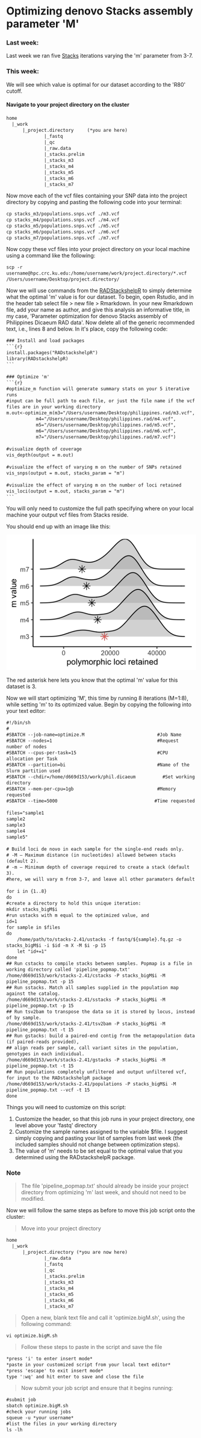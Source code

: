 # Optimizing denovo Stacks assembly parameter 'M'
### Last week:
Last week we ran five [Stacks](https://catchenlab.life.illinois.edu/stacks/) iterations varying the 'm' parameter from 3-7. 

### This week:
We will see which value is optimal for our dataset according to the 'R80' cutoff.

#### Navigate to your project directory on the cluster
```
home  
  |_work
      |_project.directory     (*you are here)
              |_fastq
              |_qc
              |_raw.data
              |_stacks.prelim
              |_stacks_m3
              |_stacks_m4
              |_stacks_m5
              |_stacks_m6
              |_stacks_m7
```

Now move each of the vcf files containing your SNP data into the project directory by copying and pasting the following code into your terminal:
```
cp stacks_m3/populations.snps.vcf ./m3.vcf
cp stacks_m4/populations.snps.vcf ./m4.vcf
cp stacks_m5/populations.snps.vcf ./m5.vcf
cp stacks_m6/populations.snps.vcf ./m6.vcf
cp stacks_m7/populations.snps.vcf ./m7.vcf
```

Now copy these vcf files into your project directory on your local machine using a command like the following:
```
scp -r username@hpc.crc.ku.edu:/home/username/work/project.directory/*.vcf /Users/username/Desktop/project.directory/
```

Now we will use commands from the [RADStackshelpR](https://github.com/DevonDeRaad/RADstackshelpR) to simply determine what the optimal 'm' value is for our dataset. To begin, open Rstudio, and in the header tab select file > new file > Rmarkdown. In your new Rmarkdown file, add your name as author, and give this analysis an informative title, in my case, 'Parameter optimization for denovo Stacks assembly of Philippines Dicaeum RAD data'. Now delete all of the generic recommended text, i.e., lines 8 and below. In it's place, copy the following code:
~~~
### Install and load packages
```{r}
install.packages("RADstackshelpR")
library(RADstackshelpR)
```

### Optimize 'm'
```{r}
#optimize_m function will generate summary stats on your 5 iterative runs
#input can be full path to each file, or just the file name if the vcf files are in your working directory
m.out<-optimize_m(m3="/Users/username/Desktop/philippines.rad/m3.vcf",
           m4="/Users/username/Desktop/philippines.rad/m4.vcf",
           m5="/Users/username/Desktop/philippines.rad/m5.vcf",
           m6="/Users/username/Desktop/philippines.rad/m6.vcf",
           m7="/Users/username/Desktop/philippines.rad/m7.vcf")
           
#visualize depth of coverage
vis_depth(output = m.out)

#visualize the effect of varying m on the number of SNPs retained
vis_snps(output = m.out, stacks_param = "m")

#visualize the effect of varying m on the number of loci retained
vis_loci(output = m.out, stacks_param = "m")
```
~~~

You will only need to customize the full path specifying where on your local machine your output vcf files from Stacks reside.

You should end up with an image like this:

![example 'm' optimization](https://github.com/DevonDeRaad/RADstackshelpR/blob/master/man/figures/unnamed-chunk-5-3.png)

The red asterisk here lets you know that the optimal 'm' value for this dataset is 3.

Now we will start optimizing 'M', this time by running 8 iterations (M=1:8), while setting 'm' to its optimized value. Begin by copying the following into your text editor:
```
#!/bin/sh
#
#SBATCH --job-name=optimize.M                           #Job Name
#SBATCH --nodes=1                                       #Request number of nodes
#SBATCH --cpus-per-task=15                              #CPU allocation per Task
#SBATCH --partition=bi                                  #Name of the Slurm partition used
#SBATCH --chdir=/home/d669d153/work/phil.dicaeum    	  #Set working directory
#SBATCH --mem-per-cpu=1gb                               #Memory requested
#SBATCH --time=5000                                    #Time requested

files="sample1
sample2
sample3
sample4
sample5"

# Build loci de novo in each sample for the single-end reads only.
# -M — Maximum distance (in nucleotides) allowed between stacks (default 2).
# -m — Minimum depth of coverage required to create a stack (default 3).
#here, we will vary m from 3-7, and leave all other paramaters default

for i in {1..8}
do
#create a directory to hold this unique iteration:
mkdir stacks_bigM$i
#run ustacks with m equal to the optimized value, and 
id=1
for sample in $files
do
    /home/path/to/stacks-2.41/ustacks -f fastq/${sample}.fq.gz -o stacks_bigM$i -i $id -m X -M $i -p 15
    let "id+=1"
done
## Run cstacks to compile stacks between samples. Popmap is a file in working directory called 'pipeline_popmap.txt'
/home/d669d153/work/stacks-2.41/cstacks -P stacks_bigM$i -M pipeline_popmap.txt -p 15
## Run sstacks. Match all samples supplied in the population map against the catalog.
/home/d669d153/work/stacks-2.41/sstacks -P stacks_bigM$i -M pipeline_popmap.txt -p 15
## Run tsv2bam to transpose the data so it is stored by locus, instead of by sample.
/home/d669d153/work/stacks-2.41/tsv2bam -P stacks_bigM$i -M pipeline_popmap.txt -t 15
## Run gstacks: build a paired-end contig from the metapopulation data (if paired-reads provided),
## align reads per sample, call variant sites in the population, genotypes in each individual.
/home/d669d153/work/stacks-2.41/gstacks -P stacks_bigM$i -M pipeline_popmap.txt -t 15
## Run populations completely unfiltered and output unfiltered vcf, for input to the RADstackshelpR package
/home/d669d153/work/stacks-2.41/populations -P stacks_bigM$i -M pipeline_popmap.txt --vcf -t 15
done
```

Things you will need to customize on this script:
1. Customize the header, so that this job runs in your project directory, one level above your 'fastq' directory
2. Customize the sample names assigned to the variable $file. I suggest simply copying and pasting your list of samples from last week (the included samples should not change between optimization steps).
3. The value of 'm' needs to be set equal to the optimal value that you determined using the RADstackshelpR package.

### Note
> The file 'pipeline_popmap.txt' should already be inside your project directory from optimizing 'm' last week, and should not need to be modified.

Now we will follow the same steps as before to move this job script onto the cluster:
> Move into your project directory
```
home
  |_work
      |_project.directory (*you are now here)
              |_raw.data
              |_fastq
              |_qc
              |_stacks.prelim
              |_stacks_m3
              |_stacks_m4
              |_stacks_m5
              |_stacks_m6
              |_stacks_m7
```

> Open a new, blank text file and call it 'optimize.bigM.sh', using the following command:
```
vi optimize.bigM.sh
```

> Follow these steps to paste in the script and save the file
```
*press 'i' to enter insert mode*
*paste in your customized script from your local text editor*
*press 'escape' to exit insert mode*
type ':wq' and hit enter to save and close the file
```

> Now submit your job script and ensure that it begins running:
```
#submit job
sbatch optimize.bigM.sh
#check your running jobs
squeue -u *your username*
#list the files in your working directory
ls -lh
```
